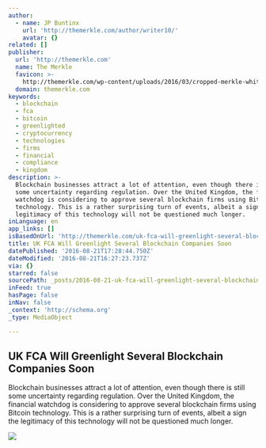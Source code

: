 ```yaml
---
author:
  - name: JP Buntinx
    url: 'http://themerkle.com/author/writer10/'
    avatar: {}
related: []
publisher:
  url: 'http://themerkle.com'
  name: The Merkle
  favicon: >-
    http://themerkle.com/wp-content/uploads/2016/03/cropped-merkle-white-1-192x192.png
  domain: themerkle.com
keywords:
  - blockchain
  - fca
  - bitcoin
  - greenlighted
  - cryptocurrency
  - technologies
  - firms
  - financial
  - compliance
  - kingdom
description: >-
  Blockchain businesses attract a lot of attention, even though there is still
  some uncertainty regarding regulation. Over the United Kingdom, the financial
  watchdog is considering to approve several blockchain firms using Bitcoin
  technology. This is a rather surprising turn of events, albeit a sign the
  legitimacy of this technology will not be questioned much longer.
inLanguage: en
app_links: []
isBasedOnUrl: 'http://themerkle.com/uk-fca-will-greenlight-several-blockchain-companies-soon/'
title: UK FCA Will Greenlight Several Blockchain Companies Soon
datePublished: '2016-08-21T17:28:44.750Z'
dateModified: '2016-08-21T16:27:23.737Z'
via: {}
starred: false
sourcePath: _posts/2016-08-21-uk-fca-will-greenlight-several-blockchain-companies-soon.md
inFeed: true
hasPage: false
inNav: false
_context: 'http://schema.org'
_type: MediaObject

---
```

<article style=""><h1>UK FCA Will Greenlight Several Blockchain Companies Soon</h1><p>Blockchain businesses attract a lot of attention, even though there is still some uncertainty regarding regulation. Over the United Kingdom, the financial watchdog is considering to approve several blockchain firms using Bitcoin technology. This is a rather surprising turn of events, albeit a sign the legitimacy of this technology will not be questioned much longer.</p><img src="http://themerkle.com/wp-content/uploads/2016/08/shutterstock_66147016.jpg" /></article>